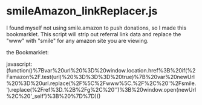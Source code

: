# smileAmazon_linkReplacer.js
I found myself not using smile.amazon to push donations, so I made this bookmarklet.
This script will strip out referral link data and replace the "www" with "smile" for any amazon site you are viewing.

the Bookmarklet:

javascript:(function()%7Bvar%20url%20%3D%20window.location.href%3B%20if(%2Famazon%2F.test(url)%20%3D%3D%3D%20true)%7B%20var%20newUrl%20%3D%20url.replace(%2F%5C%2Fwww%5C.%2F%2C%20'%2Fsmile.').replace(%2Fref%3D.%2B%2Fg%2C%20'')%3B%20window.open(newUrl%2C%20'_self')%3B%20%7D%7D)()

